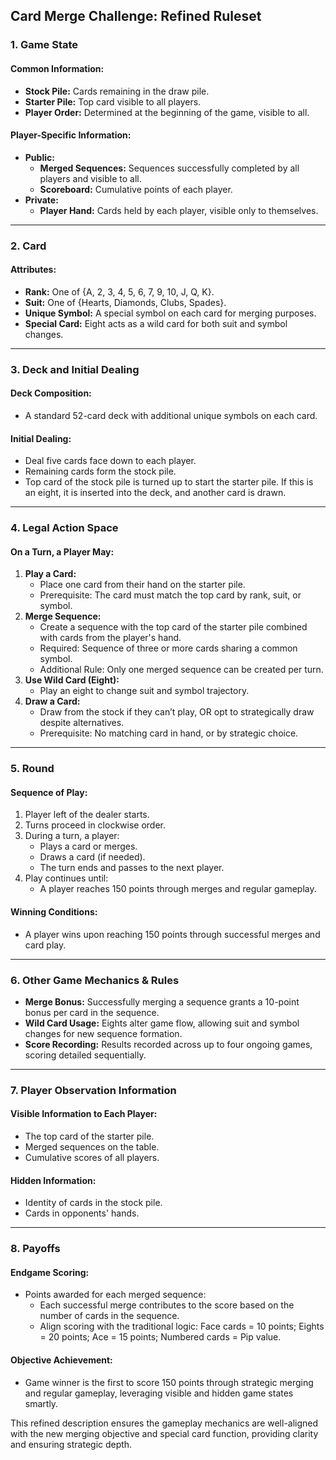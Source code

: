 ## Card Merge Challenge: Refined Ruleset

### 1. **Game State**

#### **Common Information:**
- **Stock Pile:** Cards remaining in the draw pile.
- **Starter Pile:** Top card visible to all players.
- **Player Order:** Determined at the beginning of the game, visible to all.

#### **Player-Specific Information:**
- **Public:**
  - **Merged Sequences:** Sequences successfully completed by all players and visible to all.
  - **Scoreboard:** Cumulative points of each player.
- **Private:**
  - **Player Hand:** Cards held by each player, visible only to themselves.

---

### 2. **Card**

#### **Attributes:**
- **Rank:** One of {A, 2, 3, 4, 5, 6, 7, 9, 10, J, Q, K}.
- **Suit:** One of {Hearts, Diamonds, Clubs, Spades}.
- **Unique Symbol:** A special symbol on each card for merging purposes.
- **Special Card:** Eight acts as a wild card for both suit and symbol changes.

---

### 3. **Deck and Initial Dealing**

#### **Deck Composition:**
- A standard 52-card deck with additional unique symbols on each card.

#### **Initial Dealing:**
- Deal five cards face down to each player.
- Remaining cards form the stock pile.
- Top card of the stock pile is turned up to start the starter pile. If this is an eight, it is inserted into the deck, and another card is drawn.

---

### 4. **Legal Action Space**

#### **On a Turn, a Player May:**
1. **Play a Card:**
   - Place one card from their hand on the starter pile.
   - Prerequisite: The card must match the top card by rank, suit, or symbol.
2. **Merge Sequence:**
   - Create a sequence with the top card of the starter pile combined with cards from the player's hand.
   - Required: Sequence of three or more cards sharing a common symbol.
   - Additional Rule: Only one merged sequence can be created per turn.
3. **Use Wild Card (Eight):**
   - Play an eight to change suit and symbol trajectory.
4. **Draw a Card:**
   - Draw from the stock if they can’t play, OR opt to strategically draw despite alternatives.
   - Prerequisite: No matching card in hand, or by strategic choice.

---

### 5. **Round**

#### **Sequence of Play:**
1. Player left of the dealer starts.
2. Turns proceed in clockwise order.
3. During a turn, a player:
   - Plays a card or merges.
   - Draws a card (if needed).
   - The turn ends and passes to the next player.
4. Play continues until:
   - A player reaches 150 points through merges and regular gameplay.

#### **Winning Conditions:**
- A player wins upon reaching 150 points through successful merges and card play.

---

### 6. **Other Game Mechanics & Rules**

- **Merge Bonus:** Successfully merging a sequence grants a 10-point bonus per card in the sequence.
- **Wild Card Usage:** Eights alter game flow, allowing suit and symbol changes for new sequence formation.
- **Score Recording:** Results recorded across up to four ongoing games, scoring detailed sequentially.

---

### 7. **Player Observation Information**

#### **Visible Information to Each Player:**
- The top card of the starter pile.
- Merged sequences on the table.
- Cumulative scores of all players.

#### **Hidden Information:**
- Identity of cards in the stock pile.
- Cards in opponents' hands.

---

### 8. **Payoffs**

#### **Endgame Scoring:**
- Points awarded for each merged sequence:
  - Each successful merge contributes to the score based on the number of cards in the sequence.
  - Align scoring with the traditional logic: Face cards = 10 points; Eights = 20 points; Ace = 15 points; Numbered cards = Pip value.

#### **Objective Achievement:**
- Game winner is the first to score 150 points through strategic merging and regular gameplay, leveraging visible and hidden game states smartly.

This refined description ensures the gameplay mechanics are well-aligned with the new merging objective and special card function, providing clarity and ensuring strategic depth.